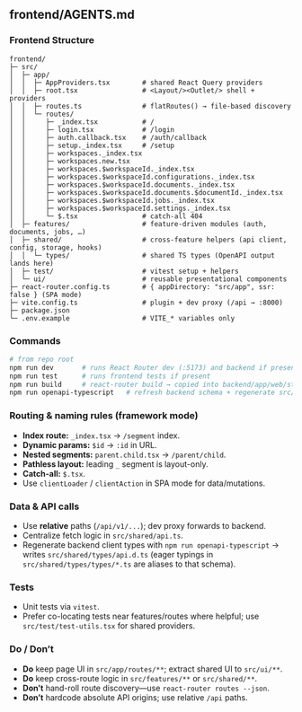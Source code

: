 ## frontend/AGENTS.md

### Frontend Structure

```
frontend/
├─ src/
│  ├─ app/
│  │  ├─ AppProviders.tsx        # shared React Query providers
│  │  ├─ root.tsx                # <Layout/><Outlet/> shell + providers
│  │  ├─ routes.ts               # flatRoutes() → file-based discovery
│  │  └─ routes/
│  │     ├─ _index.tsx           # /
│  │     ├─ login.tsx            # /login
│  │     ├─ auth.callback.tsx    # /auth/callback
│  │     ├─ setup._index.tsx     # /setup
│  │     ├─ workspaces._index.tsx
│  │     ├─ workspaces.new.tsx
│  │     ├─ workspaces.$workspaceId._index.tsx
│  │     ├─ workspaces.$workspaceId.configurations._index.tsx
│  │     ├─ workspaces.$workspaceId.documents._index.tsx
│  │     ├─ workspaces.$workspaceId.documents.$documentId._index.tsx
│  │     ├─ workspaces.$workspaceId.jobs._index.tsx
│  │     ├─ workspaces.$workspaceId.settings._index.tsx
│  │     └─ $.tsx                # catch-all 404
│  ├─ features/                  # feature-driven modules (auth, documents, jobs, …)
│  ├─ shared/                    # cross-feature helpers (api client, config, storage, hooks)
│  │  └─ types/                  # shared TS types (OpenAPI output lands here)
│  ├─ test/                      # vitest setup + helpers
│  └─ ui/                        # reusable presentational components
├─ react-router.config.ts        # { appDirectory: "src/app", ssr: false } (SPA mode)
├─ vite.config.ts                # plugin + dev proxy (/api → :8000)
├─ package.json
└─ .env.example                  # VITE_* variables only
```

### Commands

```bash
# from repo root
npm run dev       # runs React Router dev (:5173) and backend if present
npm run test      # runs frontend tests if present
npm run build     # react-router build → copied into backend/app/web/static by root build
npm run openapi-typescript   # refresh backend schema + regenerate src/shared/types/api.d.ts
```

### Routing & naming rules (framework mode)

* **Index route:** `_index.tsx` → `/segment` index.
* **Dynamic params:** `$id` → `:id` in URL.
* **Nested segments:** `parent.child.tsx` → `/parent/child`.
* **Pathless layout:** leading `_` segment is layout-only.
* **Catch-all:** `$.tsx`.
* Use `clientLoader` / `clientAction` in SPA mode for data/mutations.

### Data & API calls

* Use **relative** paths (`/api/v1/...`); dev proxy forwards to backend.
* Centralize fetch logic in `src/shared/api.ts`.
* Regenerate backend client types with `npm run openapi-typescript` → writes `src/shared/types/api.d.ts` (eager typings in `src/shared/types/types/*.ts` are aliases to that schema).

### Tests

* Unit tests via `vitest`.
* Prefer co-locating tests near features/routes where helpful; use `src/test/test-utils.tsx` for shared providers.

### Do / Don’t

* **Do** keep page UI in `src/app/routes/**`; extract shared UI to `src/ui/**`.
* **Do** keep cross-route logic in `src/features/**` or `src/shared/**`.
* **Don’t** hand-roll route discovery—use `react-router routes --json`.
* **Don’t** hardcode absolute API origins; use relative `/api` paths.
